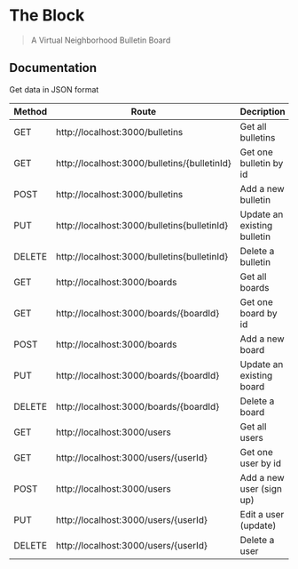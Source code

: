 # The Block 
> A Virtual Neighborhood Bulletin Board
 
## Documentation

Get data in JSON format

| Method | Route                                        | Decription                  |
|--------|----------------------------------------------|-----------------------------|
| GET    | http://localhost:3000/bulletins              | Get all bulletins           |
| GET    | http://localhost:3000/bulletins/{bulletinId} | Get one bulletin by id      |
| POST   | http://localhost:3000/bulletins              | Add a new bulletin          |
| PUT    | http://localhost:3000/bulletins{bulletinId}  | Update an existing bulletin |
| DELETE | http://localhost:3000/bulletins{bulletinId}  | Delete a bulletin           |
| GET    | http://localhost:3000/boards                 | Get all boards              |
| GET    | http://localhost:3000/boards/{boardId}       | Get one board by id         |
| POST   | http://localhost:3000/boards                 | Add a new board             |
| PUT    | http://localhost:3000/boards/{boardId}       | Update an existing board    |
| DELETE | http://localhost:3000/boards/{boardId}       | Delete a board              |
| GET    | http://localhost:3000/users                  | Get all users               |
| GET    | http://localhost:3000/users/{userId}         | Get one user by id          |
| POST   | http://localhost:3000/users                  | Add a new user (sign up)    |
| PUT    | http://localhost:3000/users/{userId}         | Edit a user (update)        |
| DELETE | http://localhost:3000/users/{userId}         | Delete a user               |

